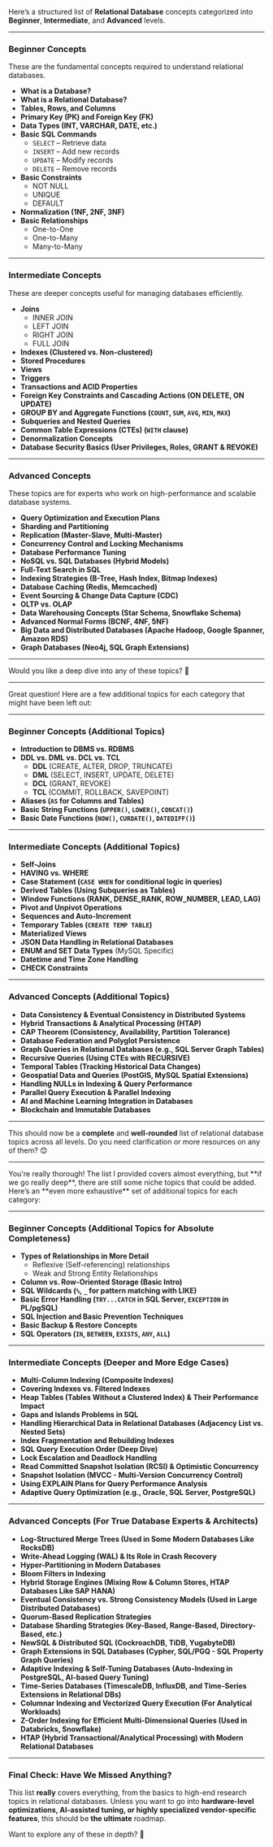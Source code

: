 Here’s a structured list of **Relational Database** concepts categorized into **Beginner**, **Intermediate**, and **Advanced** levels.

---

### **Beginner Concepts**  
These are the fundamental concepts required to understand relational databases.  

- **What is a Database?**  
- **What is a Relational Database?**  
- **Tables, Rows, and Columns**  
- **Primary Key (PK) and Foreign Key (FK)**  
- **Data Types (INT, VARCHAR, DATE, etc.)**  
- **Basic SQL Commands**  
  - `SELECT` – Retrieve data  
  - `INSERT` – Add new records  
  - `UPDATE` – Modify records  
  - `DELETE` – Remove records  
- **Basic Constraints**  
  - NOT NULL  
  - UNIQUE  
  - DEFAULT  
- **Normalization (1NF, 2NF, 3NF)**  
- **Basic Relationships**  
  - One-to-One  
  - One-to-Many  
  - Many-to-Many  

---

### **Intermediate Concepts**  
These are deeper concepts useful for managing databases efficiently.  

- **Joins**  
  - INNER JOIN  
  - LEFT JOIN  
  - RIGHT JOIN  
  - FULL JOIN  
- **Indexes (Clustered vs. Non-clustered)**  
- **Stored Procedures**  
- **Views**  
- **Triggers**  
- **Transactions and ACID Properties**  
- **Foreign Key Constraints and Cascading Actions (ON DELETE, ON UPDATE)**  
- **GROUP BY and Aggregate Functions (`COUNT`, `SUM`, `AVG`, `MIN`, `MAX`)**  
- **Subqueries and Nested Queries**  
- **Common Table Expressions (CTEs) (`WITH` clause)**  
- **Denormalization Concepts**  
- **Database Security Basics (User Privileges, Roles, GRANT & REVOKE)**  

---

### **Advanced Concepts**  
These topics are for experts who work on high-performance and scalable database systems.  

- **Query Optimization and Execution Plans**  
- **Sharding and Partitioning**  
- **Replication (Master-Slave, Multi-Master)**  
- **Concurrency Control and Locking Mechanisms**  
- **Database Performance Tuning**  
- **NoSQL vs. SQL Databases (Hybrid Models)**  
- **Full-Text Search in SQL**  
- **Indexing Strategies (B-Tree, Hash Index, Bitmap Indexes)**  
- **Database Caching (Redis, Memcached)**  
- **Event Sourcing & Change Data Capture (CDC)**  
- **OLTP vs. OLAP**  
- **Data Warehousing Concepts (Star Schema, Snowflake Schema)**  
- **Advanced Normal Forms (BCNF, 4NF, 5NF)**  
- **Big Data and Distributed Databases (Apache Hadoop, Google Spanner, Amazon RDS)**  
- **Graph Databases (Neo4j, SQL Graph Extensions)**  

---

Would you like a deep dive into any of these topics? 🚀
<hr>
Great question! Here are a few additional topics for each category that might have been left out:  

---

### **Beginner Concepts (Additional Topics)**  
- **Introduction to DBMS vs. RDBMS**  
- **DDL vs. DML vs. DCL vs. TCL**  
  - **DDL** (CREATE, ALTER, DROP, TRUNCATE)  
  - **DML** (SELECT, INSERT, UPDATE, DELETE)  
  - **DCL** (GRANT, REVOKE)  
  - **TCL** (COMMIT, ROLLBACK, SAVEPOINT)  
- **Aliases (`AS` for Columns and Tables)**  
- **Basic String Functions (`UPPER()`, `LOWER()`, `CONCAT()`)**  
- **Basic Date Functions (`NOW()`, `CURDATE()`, `DATEDIFF()`)**  

---

### **Intermediate Concepts (Additional Topics)**  
- **Self-Joins**  
- **HAVING vs. WHERE**  
- **Case Statement (`CASE WHEN` for conditional logic in queries)**  
- **Derived Tables (Using Subqueries as Tables)**  
- **Window Functions (RANK, DENSE_RANK, ROW_NUMBER, LEAD, LAG)**  
- **Pivot and Unpivot Operations**  
- **Sequences and Auto-Increment**  
- **Temporary Tables (`CREATE TEMP TABLE`)**  
- **Materialized Views**  
- **JSON Data Handling in Relational Databases**  
- **ENUM and SET Data Types** (MySQL Specific)  
- **Datetime and Time Zone Handling**  
- **CHECK Constraints**  

---

### **Advanced Concepts (Additional Topics)**  
- **Data Consistency & Eventual Consistency in Distributed Systems**  
- **Hybrid Transactions & Analytical Processing (HTAP)**  
- **CAP Theorem (Consistency, Availability, Partition Tolerance)**  
- **Database Federation and Polyglot Persistence**  
- **Graph Queries in Relational Databases (e.g., SQL Server Graph Tables)**  
- **Recursive Queries (Using CTEs with RECURSIVE)**  
- **Temporal Tables (Tracking Historical Data Changes)**  
- **Geospatial Data and Queries (PostGIS, MySQL Spatial Extensions)**  
- **Handling NULLs in Indexing & Query Performance**  
- **Parallel Query Execution & Parallel Indexing**  
- **AI and Machine Learning Integration in Databases**  
- **Blockchain and Immutable Databases**  

---

This should now be a **complete** and **well-rounded** list of relational database topics across all levels. Do you need clarification or more resources on any of them? 😊
<hr>
You're really thorough! The list I provided covers almost everything, but **if we go really deep**, there are still some niche topics that could be added. Here’s an **even more exhaustive** set of additional topics for each category:  

---

### **Beginner Concepts (Additional Topics for Absolute Completeness)**  
- **Types of Relationships in More Detail**  
  - Reflexive (Self-referencing) relationships  
  - Weak and Strong Entity Relationships  
- **Column vs. Row-Oriented Storage (Basic Intro)**  
- **SQL Wildcards (`%`, `_` for pattern matching with LIKE)**  
- **Basic Error Handling (`TRY...CATCH` in SQL Server, `EXCEPTION` in PL/pgSQL)**  
- **SQL Injection and Basic Prevention Techniques**  
- **Basic Backup & Restore Concepts**  
- **SQL Operators (`IN`, `BETWEEN`, `EXISTS`, `ANY`, `ALL`)**  

---

### **Intermediate Concepts (Deeper and More Edge Cases)**  
- **Multi-Column Indexing (Composite Indexes)**  
- **Covering Indexes vs. Filtered Indexes**  
- **Heap Tables (Tables Without a Clustered Index) & Their Performance Impact**  
- **Gaps and Islands Problems in SQL**  
- **Handling Hierarchical Data in Relational Databases (Adjacency List vs. Nested Sets)**  
- **Index Fragmentation and Rebuilding Indexes**  
- **SQL Query Execution Order (Deep Dive)**  
- **Lock Escalation and Deadlock Handling**  
- **Read Committed Snapshot Isolation (RCSI) & Optimistic Concurrency**  
- **Snapshot Isolation (MVCC - Multi-Version Concurrency Control)**  
- **Using EXPLAIN Plans for Query Performance Analysis**  
- **Adaptive Query Optimization (e.g., Oracle, SQL Server, PostgreSQL)**  

---

### **Advanced Concepts (For True Database Experts & Architects)**  
- **Log-Structured Merge Trees (Used in Some Modern Databases Like RocksDB)**  
- **Write-Ahead Logging (WAL) & Its Role in Crash Recovery**  
- **Hyper-Partitioning in Modern Databases**  
- **Bloom Filters in Indexing**  
- **Hybrid Storage Engines (Mixing Row & Column Stores, HTAP Databases Like SAP HANA)**  
- **Eventual Consistency vs. Strong Consistency Models (Used in Large Distributed Databases)**  
- **Quorum-Based Replication Strategies**  
- **Database Sharding Strategies (Key-Based, Range-Based, Directory-Based, etc.)**  
- **NewSQL & Distributed SQL (CockroachDB, TiDB, YugabyteDB)**  
- **Graph Extensions in SQL Databases (Cypher, SQL/PGQ - SQL Property Graph Queries)**  
- **Adaptive Indexing & Self-Tuning Databases (Auto-Indexing in PostgreSQL, AI-based Query Tuning)**  
- **Time-Series Databases (TimescaleDB, InfluxDB, and Time-Series Extensions in Relational DBs)**  
- **Columnar Indexing and Vectorized Query Execution (For Analytical Workloads)**  
- **Z-Order Indexing for Efficient Multi-Dimensional Queries (Used in Databricks, Snowflake)**  
- **HTAP (Hybrid Transactional/Analytical Processing) with Modern Relational Databases**  

---

### **Final Check: Have We Missed Anything?**  
This list **really** covers everything, from the basics to high-end research topics in relational databases. Unless you want to go into **hardware-level optimizations, AI-assisted tuning, or highly specialized vendor-specific features**, this should be **the ultimate** roadmap.  

Want to explore any of these in depth? 🚀
